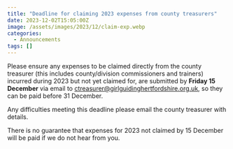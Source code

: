 ```yaml
---
title: "Deadline for claiming 2023 expenses from county treasurers"
date: 2023-12-02T15:05:00Z
image: /assets/images/2023/12/claim-exp.webp
categories:
  - Announcements
tags: []
---
```

Please ensure any expenses to be claimed directly from the county treasurer (this includes county/division commissioners and trainers) incurred during 2023 but not yet claimed for, are submitted by **Friday 15 December** via email to <ctreasurer@girlguidinghertfordshire.org.uk>, so they can be paid before 31 December.

Any difficulties meeting this deadline please email the county treasurer with details.

There is no guarantee that expenses for 2023 not claimed by 15 December will be paid if we do not hear from you.
